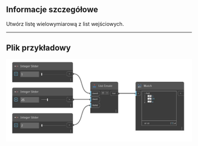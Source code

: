 ## Informacje szczegółowe
Utwórz listę wielowymiarową z list wejściowych.
___
## Plik przykładowy

![List Create](./CoreNodeModels.CreateList_img.jpg)

